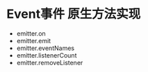 # Event事件 原生方法实现

- emitter.on
- emitter.emit
- emitter.eventNames
- emitter.listenerCount
- emitter.removeListener